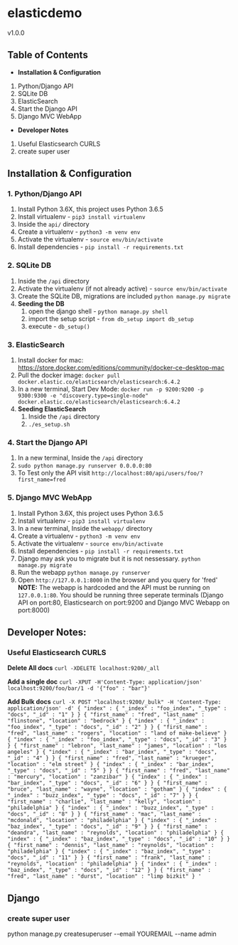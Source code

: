 # elasticdemo
v1.0.0

## Table of Contents
- **Installation & Configuration**
1. Python/Django API
2. SQLite DB
3. ElasticSearch
4. Start the Django API
5. Django MVC WebApp
- **Developer Notes**
1. Useful Elasticsearch CURLS
2. create super user

## Installation & Configuration
### 1. Python/Django API
1. Install Python 3.6X, this project uses Python 3.6.5
2. Install virtualenv - `pip3 install virtualenv`
3. Inside the `api/` directory
4. Create a virtualenv - `python3 -m venv env`
5. Activate the virtualenv - `source env/bin/activate`
6. Install dependencies - `pip install -r requirements.txt`

### 2. SQLite DB
1. Inside the `/api` directory
2. Activate the virtualenv (if not already active) - `source env/bin/activate`
3. Create the SQLite DB, migrations are included `python manage.py migrate`
4.  **Seeding the DB**
	1. open the django shell - `python manage.py shell`
	2. import the setup script - `from db_setup import db_setup`
	3. execute - `db_setup()`

### 3. ElasticSearch
1. Install docker for mac: https://store.docker.com/editions/community/docker-ce-desktop-mac
2. Pull the docker image: `docker pull docker.elastic.co/elasticsearch/elasticsearch:6.4.2`
3. In a new terminal, Start Dev Mode: `docker run -p 9200:9200 -p 9300:9300 -e "discovery.type=single-node" docker.elastic.co/elasticsearch/elasticsearch:6.4.2`
4. **Seeding ElasticSearch**
   1. Inside the `/api` directory
   2. `./es_setup.sh`

### 4. Start the Django API
1. In a new terminal, Inside the `/api` directory
2. `sudo python manage.py runserver 0.0.0.0:80`
3. To Test only the API visit `http://localhost:80/api/users/foo/?first_name=fred`

### 5. Django MVC WebApp
1. Install Python 3.6X, this project uses Python 3.6.5
2. Install virtualenv - `pip3 install virtualenv`
3. In a new terminal, Inside the `webapp/` directory
4. Create a virtualenv - `python3 -m venv env`
5. Activate the virtualenv - `source env/bin/activate`
6. Install dependencies - `pip install -r requirements.txt`
7. Django may ask you to migrate but it is not nessessary. `python manage.py migrate`
8. Run the webapp `python manage.py runserver`
9. Open `http://127.0.0.1:8000` in the browser and you query for 'fred'
**NOTE:** The webapp is hardcoded and the API must be running on `127.0.0.1:80`. You should be running three seperate terminals (Django API on port:80, Elasticsearch on port:9200 and Django MVC Webapp on port:8000)

## Developer Notes:
### Useful Elasticsearch CURLS
**Delete All docs**
`
curl -XDELETE localhost:9200/_all
`

**Add a single doc**
`
curl -XPUT -H'Content-Type: application/json' localhost:9200/foo/bar/1 -d '{"foo" : "bar"}'
`

**Add Bulk docs**
`
curl -X POST "localhost:9200/_bulk" -H 'Content-Type: application/json' -d'
{ "index" : { "_index" : "foo_index", "_type" : "docs", "_id" : "1" } }
{ "first_name" : "fred", "last_name" : "flinstone", "location" : "bedrock" }
{ "index" : { "_index" : "foo_index", "_type" : "docs", "_id" : "2" } }
{ "first_name" : "fred", "last_name" : "rogers", "location" : "land of make-believe" }
{ "index" : { "_index" : "foo_index", "_type" : "docs", "_id" : "3" } }
{ "first_name" : "lebron", "last_name" : "james", "location" : "los angeles" }
{ "index" : { "_index" : "bar_index", "_type" : "docs", "_id" : "4" } }
{ "first_name" : "fred", "last_name" : "krueger", "location" : "elm street" }
{ "index" : { "_index" : "bar_index", "_type" : "docs", "_id" : "5" } }
{ "first_name" : "fred", "last_name" : "mercury", "location" : "zanzibar" }
{ "index" : { "_index" : "bar_index", "_type" : "docs", "_id" : "6" } }
{ "first_name" : "bruce", "last_name" : "wayne", "location" : "gotham" }
{ "index" : { "_index" : "buzz_index", "_type" : "docs", "_id" : "7" } }
{ "first_name" : "charlie", "last_name" : "kelly", "location" : "philadelphia" }
{ "index" : { "_index" : "buzz_index", "_type" : "docs", "_id" : "8" } }
{ "first_name" : "mac", "last_name" : "mcdonald", "location" : "philadelphia" }
{ "index" : { "_index" : "baz_index", "_type" : "docs", "_id" : "9" } }
{ "first_name" : "deandra", "last_name" : "reynolds", "location" : "philadelphia" }
{ "index" : { "_index" : "baz_index", "_type" : "docs", "_id" : "10" } }
{ "first_name" : "dennis", "last_name" : "reynolds", "location" : "philadelphia" }
{ "index" : { "_index" : "baz_index", "_type" : "docs", "_id" : "11" } }
{ "first_name" : "frank", "last_name" : "reynolds", "location" : "philadelphia" }
{ "index" : { "_index" : "baz_index", "_type" : "docs", "_id" : "12" } }
{ "first_name" : "fred", "last_name" : "durst", "location" : "limp bizkit" }
'
`

## Django
### create super user
python manage.py createsuperuser --email YOUREMAIL --name admin